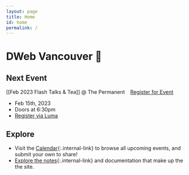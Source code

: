 ```yaml
---
layout: page
title: Home
id: home
permalink: /
---
```


# DWeb Vancouver 🌱

## Next Event

[[Feb 2023 Flash Talks & Tea]] @ The Permanent<a
  href="https://lu.ma/event/evt-BwFDxi3MEnabDpE"
  class="luma-checkout--button"
  style="margin-left: 15px;"
  data-luma-action="checkout"
  data-luma-event-id="evt-BwFDxi3MEnabDpE">Register for Event</a>
* Feb 15th, 2023
* Doors at 6:30pm
* [Register via Luma](https://lu.ma/89c4ce58)

<script id="luma-checkout" src="https://embed.lu.ma/checkout-button.js"></script>

## Explore

* Visit the [Calendar](/calendar/){:.internal-link} to browse all upcoming events, and submit your own to share!
* [Explore the notes](/explore/){:.internal-link} and documentation that make up the the site.

<style>
  .wrapper {
    max-width: 46em;
  }
</style>
